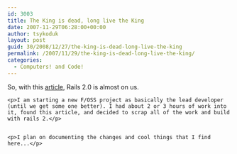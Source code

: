 ```yaml
---
id: 3003
title: The King is dead, long live the King
date: 2007-11-29T06:28:00+00:00
author: tsykoduk
layout: post
guid: 30/2008/12/27/the-king-is-dead-long-live-the-king
permalink: /2007/11/29/the-king-is-dead-long-live-the-king/
categories:
  - Computers! and Code!
---
```

<p>So, with this <a href="http://weblog.rubyonrails.com/2007/11/29/rails-2-0-release-candidate-2">article</a>, Rails 2.0 is almost on us.</p>


	<p>I am starting a new F/OSS project as basically the lead developer (until we get some one better). I had about 2 or 3 hours of work into it, found this article, and decided to scrap all of the work and build with rails 2.</p>


	<p>I plan on documenting the changes and cool things that I find here...</p>
